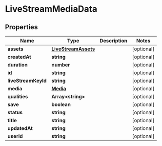 
# LiveStreamMediaData

## Properties

Name | Type | Description | Notes
------------ | ------------- | ------------- | -------------
**assets** | [**LiveStreamAssets**](LiveStreamAssets.md) |  |  [optional]
**createdAt** | **string** |  |  [optional]
**duration** | **number** |  |  [optional]
**id** | **string** |  |  [optional]
**liveStreamKeyId** | **string** |  |  [optional]
**media** | [**Media**](Media.md) |  |  [optional]
**qualities** | **Array&lt;string&gt;** |  |  [optional]
**save** | **boolean** |  |  [optional]
**status** | **string** |  |  [optional]
**title** | **string** |  |  [optional]
**updatedAt** | **string** |  |  [optional]
**userId** | **string** |  |  [optional]




